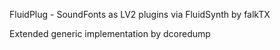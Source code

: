 FluidPlug - SoundFonts as LV2 plugins via FluidSynth by falkTX

Extended generic implementation by dcoredump
